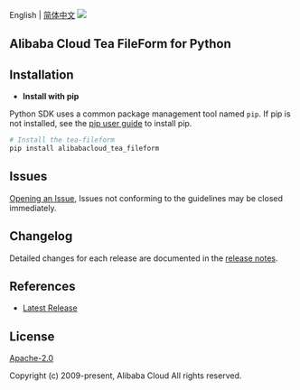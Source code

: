 English | [简体中文](README-CN.md)
![](https://aliyunsdk-pages.alicdn.com/icons/AlibabaCloud.svg)

## Alibaba Cloud Tea FileForm for Python

## Installation
- **Install with pip**

Python SDK uses a common package management tool named `pip`. If pip is not installed, see the [pip user guide](https://pip.pypa.io/en/stable/installing/ "pip User Guide") to install pip.

```bash
# Install the tea-fileform
pip install alibabacloud_tea_fileform
```

## Issues
[Opening an Issue](https://github.com/aliyun/tea-fileform/issues/new), Issues not conforming to the guidelines may be closed immediately.

## Changelog
Detailed changes for each release are documented in the [release notes](./ChangeLog.md).

## References
* [Latest Release](https://github.com/aliyun/tea-fileform/tree/master/python)

## License
[Apache-2.0](http://www.apache.org/licenses/LICENSE-2.0)

Copyright (c) 2009-present, Alibaba Cloud All rights reserved.
